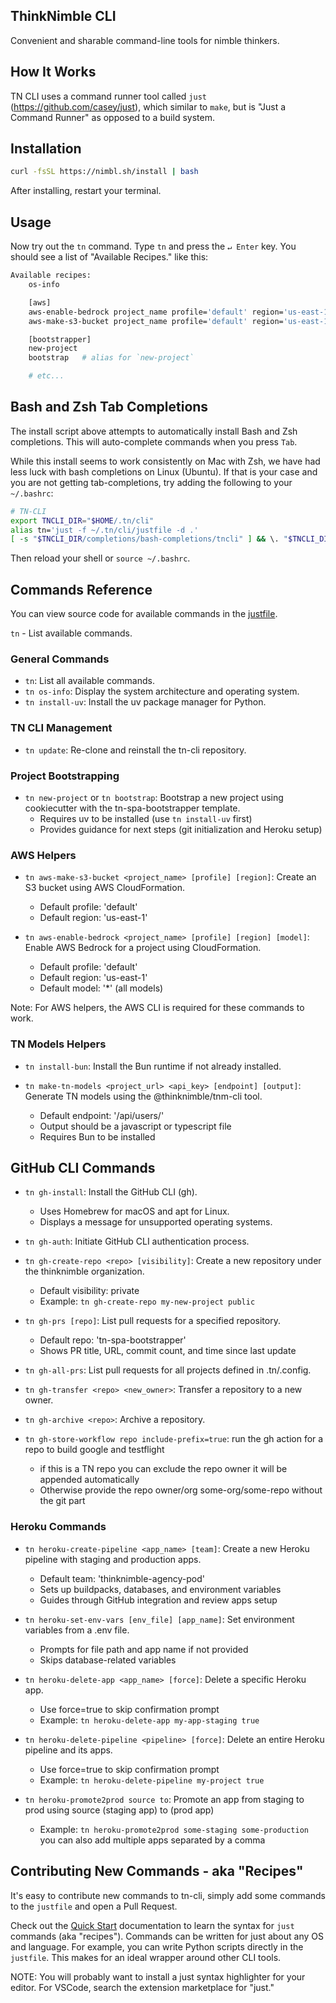 ## ThinkNimble CLI

Convenient and sharable command-line tools for nimble thinkers.

## How It Works

TN CLI uses a command runner tool called `just` (https://github.com/casey/just), which similar to `make`, but is "Just a Command Runner" as opposed to a build system.

## Installation

```sh
curl -fsSL https://nimbl.sh/install | bash
```

After installing, restart your terminal.

## Usage

Now try out the `tn` command. Type `tn` and press the `↵ Enter` key. You should see a list of "Available Recipes." like this:

```sh
Available recipes:
    os-info

    [aws]
    aws-enable-bedrock project_name profile='default' region='us-east-1' model='*'
    aws-make-s3-bucket project_name profile='default' region='us-east-1'

    [bootstrapper]
    new-project
    bootstrap   # alias for `new-project`

    # etc...
```

## Bash and Zsh Tab Completions

The install script above attempts to automatically install Bash and Zsh completions. This will auto-complete commands when you press `Tab`.

While this install seems to work consistently on Mac with Zsh, we have had less luck with bash completions on Linux (Ubuntu). If that is your case and you are not getting tab-completions, try adding the following to your `~/.bashrc`:

```bash
# TN-CLI
export TNCLI_DIR="$HOME/.tn/cli"
alias tn='just -f ~/.tn/cli/justfile -d .'
[ -s "$TNCLI_DIR/completions/bash-completions/tncli" ] && \. "$TNCLI_DIR/completions/bash-completions/tncli"
```

Then reload your shell or `source ~/.bashrc`.

## Commands Reference

You can view source code for available commands in the [justfile](justfile).

`tn` - List available commands.

### General Commands

- `tn`: List all available commands.
- `tn os-info`: Display the system architecture and operating system.
- `tn install-uv`: Install the uv package manager for Python.

### TN CLI Management

- `tn update`: Re-clone and reinstall the tn-cli repository.

### Project Bootstrapping

- `tn new-project` or `tn bootstrap`: Bootstrap a new project using cookiecutter with the tn-spa-bootstrapper template.
  - Requires uv to be installed (use `tn install-uv` first)
  - Provides guidance for next steps (git initialization and Heroku setup)

### AWS Helpers

- `tn aws-make-s3-bucket <project_name> [profile] [region]`: Create an S3 bucket using AWS CloudFormation.

  - Default profile: 'default'
  - Default region: 'us-east-1'

- `tn aws-enable-bedrock <project_name> [profile] [region] [model]`: Enable AWS Bedrock for a project using CloudFormation.
  - Default profile: 'default'
  - Default region: 'us-east-1'
  - Default model: '\*' (all models)

Note: For AWS helpers, the AWS CLI is required for these commands to work.

### TN Models Helpers

- `tn install-bun`: Install the Bun runtime if not already installed.

- `tn make-tn-models <project_url> <api_key> [endpoint] [output]`: Generate TN models using the @thinknimble/tnm-cli tool.
  - Default endpoint: '/api/users/'
  - Output should be a javascript or typescript file
  - Requires Bun to be installed

## GitHub CLI Commands

- `tn gh-install`: Install the GitHub CLI (gh).

  - Uses Homebrew for macOS and apt for Linux.
  - Displays a message for unsupported operating systems.

- `tn gh-auth`: Initiate GitHub CLI authentication process.

- `tn gh-create-repo <repo> [visibility]`: Create a new repository under the thinknimble organization.

  - Default visibility: private
  - Example: `tn gh-create-repo my-new-project public`

- `tn gh-prs [repo]`: List pull requests for a specified repository.

  - Default repo: 'tn-spa-bootstrapper'
  - Shows PR title, URL, commit count, and time since last update

- `tn gh-all-prs`: List pull requests for all projects defined in .tn/.config.

- `tn gh-transfer <repo> <new_owner>`: Transfer a repository to a new owner.

- `tn gh-archive <repo>`: Archive a repository.

- `tn gh-store-workflow repo include-prefix=true`: run the gh action for a repo to build google and testflight
  - if this is a TN repo you can exclude the repo owner it will be appended automatically
  - Otherwise provide the repo owner/org some-org/some-repo without the git part


### Heroku Commands

- `tn heroku-create-pipeline <app_name> [team]`: Create a new Heroku pipeline with staging and production apps.

  - Default team: 'thinknimble-agency-pod'
  - Sets up buildpacks, databases, and environment variables
  - Guides through GitHub integration and review apps setup

- `tn heroku-set-env-vars [env_file] [app_name]`: Set environment variables from a .env file.

  - Prompts for file path and app name if not provided
  - Skips database-related variables

- `tn heroku-delete-app <app_name> [force]`: Delete a specific Heroku app.

  - Use force=true to skip confirmation prompt
  - Example: `tn heroku-delete-app my-app-staging true`

- `tn heroku-delete-pipeline <pipeline> [force]`: Delete an entire Heroku pipeline and its apps.
  - Use force=true to skip confirmation prompt
  - Example: `tn heroku-delete-pipeline my-project true`

- `tn heroku-promote2prod source to`: Promote an app from staging to prod using source (staging app) to (prod app)
  - Example: `tn heroku-promote2prod some-staging some-production` you can also add multiple apps separated by a comma


## Contributing New Commands - aka "Recipes"

It's easy to contribute new commands to tn-cli, simply add some commands to the `justfile` and open a Pull Request.

Check out the [Quick Start](https://github.com/casey/just?tab=readme-ov-file#quick-start) documentation to learn the syntax for `just` commands (aka "recipes"). Commands can be written for just about any OS and language. For example, you can write Python scripts directly in the `justfile`. This makes for an ideal wrapper around other CLI tools.

NOTE: You will probably want to install a just syntax highlighter for your editor. For VSCode, search the extension marketplace for "just."
